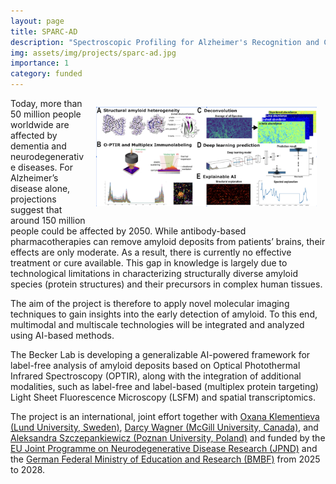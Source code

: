 ```yaml
---
layout: page
title: SPARC-AD
description: "Spectroscopic Profiling for Alzheimer's Recognition and Characterization"
img: assets/img/projects/sparc-ad.jpg
importance: 1
category: funded
---
```


<img src="/assets/img/projects/sparc-ad.jpg" style="float: right; width:70%; padding: 1em"/>

Today, more than 50 million people worldwide are affected by dementia and neurodegenerative diseases. For Alzheimer’s disease alone, projections suggest that around 150 million people could be affected by 2050. While antibody-based pharmacotherapies can remove amyloid deposits from patients’ brains, their effects are only moderate. As a result, there is currently no effective treatment or cure available. This gap in knowledge is largely due to technological limitations in characterizing structurally diverse amyloid species (protein structures) and their precursors in complex human tissues.

The aim of the project is therefore to apply novel molecular imaging techniques to gain insights into the early detection of amyloid. To this end, multimodal and multiscale technologies will be integrated and analyzed using AI-based methods.

The Becker Lab is developing a generalizable AI-powered framework for label-free analysis of amyloid deposits based on Optical Photothermal Infrared Spectroscopy (OPTIR), along with the integration of additional modalities, such as label-free and label-based (multiplex protein targeting) Light Sheet Fluorescence Microscopy (LSFM) and spatial transcriptomics.

The project is an international, joint effort together with [Oxana Klementieva (Lund University, Sweden)](https://portal.research.lu.se/en/persons/oxana-klementieva), [Darcy Wagner (McGill University, Canada)](https://www.mcgill.ca/bbme/darcy-wagner), and [Aleksandra Szczepankiewicz (Poznan University, Poland)](https://cmd.ump.edu.pl/o_nas) and funded by the [EU Joint Programme on Neurodegenerative Disease Research (JPND)](https://neurodegenerationresearch.eu) and the [German Federal Ministry of Education and Research (BMBF)](https://www.bmbf.de) from 2025 to 2028.
